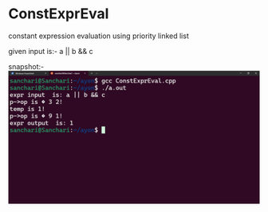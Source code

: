 # ConstExprEval
constant expression evaluation using priority linked list 

given input is:- a || b && c

snapshot:-
![alt text](constExprEval_running.jpg)
